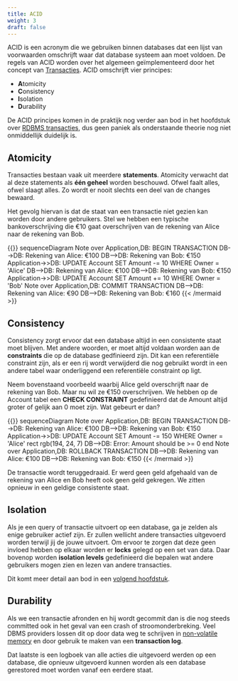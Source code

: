 ```yaml
---
title: ACID
weight: 3
draft: false
---
```


ACID is een acronym die we gebruiken binnen databases dat een lijst van voorwaarden omschrijft waar dat database systeem aan moet voldoen. De regels van ACID worden over het algemeen geïmplementeerd door het concept van [Transacties](/transacties/basics). ACID omschrijft vier principes:

- **A**tomicity
- **C**onsistency
- **I**solation
- **D**urability

De ACID principes komen in de praktijk nog verder aan bod in het hoofdstuk over [RDBMS transacties](/transacties/), dus geen paniek als onderstaande theorie nog niet onmiddellijk duidelijk is. 

## Atomicity

Transacties bestaan vaak uit meerdere **statements**. Atomicity verwacht dat al deze statements als **één geheel** worden beschouwd. Ofwel faalt alles, ofwel slaagt alles. Zo wordt er nooit slechts een deel van de changes bewaard. 

Het gevolg hiervan is dat de staat van een transactie niet gezien kan worden door andere gebruikers. Stel we hebben een typische bankoverschrijving die €10 gaat overschrijven van de rekening van Alice naar de rekening van Bob. 

{{<mermaid align="left">}}
sequenceDiagram
    Note over Application,DB: BEGIN TRANSACTION
    DB-->DB: Rekening van Alice: €100
    DB-->DB: Rekening van Bob: €150
    Application->>DB: UPDATE Account SET Amount -= 10 WHERE Owner = 'Alice'
    DB-->DB: Rekening van Alice: €100
    DB-->DB: Rekening van Bob: €150
    Application->>DB: UPDATE Account SET Amount += 10 WHERE Owner = 'Bob'
    Note over Application,DB: COMMIT TRANSACTION
    DB-->DB: Rekening van Alice: €90
    DB-->DB: Rekening van Bob: €160
{{< /mermaid >}}

## Consistency

Consistency zorgt ervoor dat een database altijd in een consistente staat moet blijven. Met andere woorden, er moet altijd voldaan worden aan de **constraints** die op de database gedfinieerd zijn. Dit kan een referentiële constraint zijn, als er een rij wordt verwijderd die nog gebruikt wordt in een andere tabel waar onderliggend een referentiële constraint op ligt. 

Neem bovenstaand voorbeeld waarbij Alice geld overschrijft naar de rekening van Bob. Maar nu wil ze €150 overschrijven. We hebben op de Account tabel een **CHECK CONSTRAINT** gedefinieerd dat de Amount altijd groter of gelijk aan 0 moet zijn. Wat gebeurt er dan?

{{<mermaid align="left">}}
sequenceDiagram
    Note over Application,DB: BEGIN TRANSACTION
    DB-->DB: Rekening van Alice: €100
    DB-->DB: Rekening van Bob: €150
    Application->>DB: UPDATE Account SET Amount -= 150 WHERE Owner = 'Alice'
    rect rgb(194, 24, 7)
    DB-->DB: Error: Amount should be >= 0
    end
    Note over Application,DB: ROLLBACK TRANSACTION
    DB-->DB: Rekening van Alice: €100
    DB-->DB: Rekening van Bob: €150
{{< /mermaid >}}

De transactie wordt teruggedraaid. Er werd geen geld afgehaald van de rekening van Alice en Bob heeft ook geen geld gekregen. We zitten opnieuw in een geldige consistente staat.

## Isolation

Als je een query of transactie uitvoert op een database, ga je zelden als enige gebruiker actief zijn. Er zullen wellicht andere transacties uitgevoerd worden terwijl jij de jouwe uitvoert. Om ervoor te zorgen dat deze geen invloed hebben op elkaar worden er **locks** gelegd op een set van data. Daar bovenop worden **isolation levels** gedefinieerd die bepalen wat andere gebruikers mogen zien en lezen van andere transacties.

Dit komt meer detail aan bod in een [volgend hoofdstuk](/transacties/concurrency-control/#locking).

## Durability

Als we een transactie afronden en hij wordt gecommit dan is die nog steeds committed ook in het geval van een crash of stroomonderbreking. Veel DBMS providers lossen dit op door data weg te schrijven in [non-volatile memory](https://en.wikipedia.org/wiki/Non-volatile_memory) en door gebruik te maken van een **transaction log**. 

Dat laatste is een logboek van alle acties die uitgevoerd werden op een database, die opnieuw uitgevoerd kunnen worden als een database gerestored moet worden vanaf een eerdere staat.